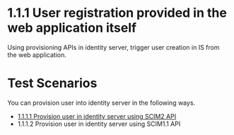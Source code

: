 # 1.1.1 User registration provided in the web application itself

Using provisioning APIs in identity server, trigger user creation in IS from the web application. 

# Test Scenarios
You can provision user into identity server in the following ways. 

- [1.1.1.1 Provision user in identity server using SCIM2 API](1.1.1.1-provision-user-using-SCIM2/README.md)
- 1.1.1.2 Provision user in identity server using SCIM1.1 API
